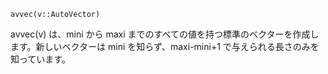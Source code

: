 ```
avvec(v::AutoVector)
```

avvec(v) は、mini から maxi までのすべての値を持つ標準のベクターを作成します。新しいベクターは mini を知らず、maxi-mini+1 で与えられる長さのみを知っています。
